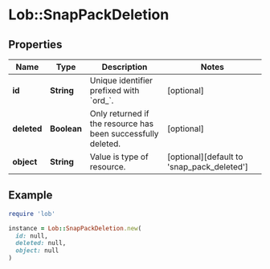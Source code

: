 # Lob::SnapPackDeletion

## Properties

| Name | Type | Description | Notes |
| ---- | ---- | ----------- | ----- |
| **id** | **String** | Unique identifier prefixed with &#x60;ord_&#x60;. | [optional] |
| **deleted** | **Boolean** | Only returned if the resource has been successfully deleted. | [optional] |
| **object** | **String** | Value is type of resource. | [optional][default to &#39;snap_pack_deleted&#39;] |

## Example

```ruby
require 'lob'

instance = Lob::SnapPackDeletion.new(
  id: null,
  deleted: null,
  object: null
)
```

